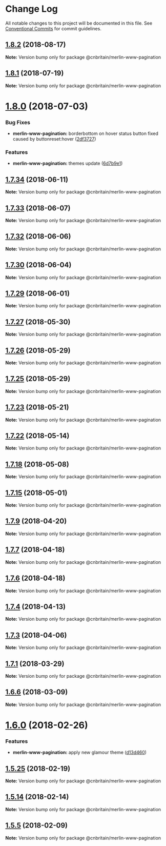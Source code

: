 # Change Log

All notable changes to this project will be documented in this file.
See [Conventional Commits](https://conventionalcommits.org) for commit guidelines.

<a name="1.8.2"></a>
## [1.8.2](https://github.com/cnduk/merlin-www-components/compare/@cnbritain/merlin-www-pagination@1.8.1...@cnbritain/merlin-www-pagination@1.8.2) (2018-08-17)




**Note:** Version bump only for package @cnbritain/merlin-www-pagination

<a name="1.8.1"></a>
## [1.8.1](https://github.com/cnduk/merlin-www-components/compare/@cnbritain/merlin-www-pagination@1.8.0...@cnbritain/merlin-www-pagination@1.8.1) (2018-07-19)




**Note:** Version bump only for package @cnbritain/merlin-www-pagination

<a name="1.8.0"></a>
# [1.8.0](https://github.com/cnduk/merlin-www-components/compare/@cnbritain/merlin-www-pagination@1.7.35...@cnbritain/merlin-www-pagination@1.8.0) (2018-07-03)


### Bug Fixes

* **merlin-www-pagination:** borderbottom on hover status button fixed caused by buttonreset:hover ([2df3727](https://github.com/cnduk/merlin-www-components/commit/2df3727))


### Features

* **merlin-www-pagination:** themes update ([6d7b9e1](https://github.com/cnduk/merlin-www-components/commit/6d7b9e1))




<a name="1.7.34"></a>
## [1.7.34](https://github.com/cnduk/merlin-www-components/compare/@cnbritain/merlin-www-pagination@1.7.33...@cnbritain/merlin-www-pagination@1.7.34) (2018-06-11)




**Note:** Version bump only for package @cnbritain/merlin-www-pagination

<a name="1.7.33"></a>
## [1.7.33](https://github.com/cnduk/merlin-www-components/compare/@cnbritain/merlin-www-pagination@1.7.32...@cnbritain/merlin-www-pagination@1.7.33) (2018-06-07)




**Note:** Version bump only for package @cnbritain/merlin-www-pagination

<a name="1.7.32"></a>
## [1.7.32](https://github.com/cnduk/merlin-www-components/compare/@cnbritain/merlin-www-pagination@1.7.31...@cnbritain/merlin-www-pagination@1.7.32) (2018-06-06)




**Note:** Version bump only for package @cnbritain/merlin-www-pagination

<a name="1.7.30"></a>
## [1.7.30](https://github.com/cnduk/merlin-www-components/compare/@cnbritain/merlin-www-pagination@1.7.29...@cnbritain/merlin-www-pagination@1.7.30) (2018-06-04)




**Note:** Version bump only for package @cnbritain/merlin-www-pagination

<a name="1.7.29"></a>
## [1.7.29](https://github.com/cnduk/merlin-www-components/compare/@cnbritain/merlin-www-pagination@1.7.28...@cnbritain/merlin-www-pagination@1.7.29) (2018-06-01)




**Note:** Version bump only for package @cnbritain/merlin-www-pagination

<a name="1.7.27"></a>
## [1.7.27](https://github.com/cnduk/merlin-www-components/compare/@cnbritain/merlin-www-pagination@1.7.26...@cnbritain/merlin-www-pagination@1.7.27) (2018-05-30)




**Note:** Version bump only for package @cnbritain/merlin-www-pagination

<a name="1.7.26"></a>
## [1.7.26](https://github.com/cnduk/merlin-www-components/compare/@cnbritain/merlin-www-pagination@1.7.25...@cnbritain/merlin-www-pagination@1.7.26) (2018-05-29)




**Note:** Version bump only for package @cnbritain/merlin-www-pagination

<a name="1.7.25"></a>
## [1.7.25](https://github.com/cnduk/merlin-www-components/compare/@cnbritain/merlin-www-pagination@1.7.24...@cnbritain/merlin-www-pagination@1.7.25) (2018-05-29)




**Note:** Version bump only for package @cnbritain/merlin-www-pagination

<a name="1.7.23"></a>
## [1.7.23](https://github.com/cnduk/merlin-www-components/compare/@cnbritain/merlin-www-pagination@1.7.22...@cnbritain/merlin-www-pagination@1.7.23) (2018-05-21)




**Note:** Version bump only for package @cnbritain/merlin-www-pagination

<a name="1.7.22"></a>
## [1.7.22](https://github.com/cnduk/merlin-www-components/compare/@cnbritain/merlin-www-pagination@1.7.21...@cnbritain/merlin-www-pagination@1.7.22) (2018-05-14)




**Note:** Version bump only for package @cnbritain/merlin-www-pagination

<a name="1.7.18"></a>
## [1.7.18](https://github.com/cnduk/merlin-www-components/compare/@cnbritain/merlin-www-pagination@1.7.17...@cnbritain/merlin-www-pagination@1.7.18) (2018-05-08)




**Note:** Version bump only for package @cnbritain/merlin-www-pagination

<a name="1.7.15"></a>
## [1.7.15](https://github.com/cnduk/merlin-www-components/compare/@cnbritain/merlin-www-pagination@1.7.14...@cnbritain/merlin-www-pagination@1.7.15) (2018-05-01)




**Note:** Version bump only for package @cnbritain/merlin-www-pagination

<a name="1.7.9"></a>
## [1.7.9](https://github.com/cnduk/merlin-www-components/compare/@cnbritain/merlin-www-pagination@1.7.8...@cnbritain/merlin-www-pagination@1.7.9) (2018-04-20)




**Note:** Version bump only for package @cnbritain/merlin-www-pagination

<a name="1.7.7"></a>
## [1.7.7](https://github.com/cnduk/merlin-www-components/compare/@cnbritain/merlin-www-pagination@1.7.6...@cnbritain/merlin-www-pagination@1.7.7) (2018-04-18)




**Note:** Version bump only for package @cnbritain/merlin-www-pagination

<a name="1.7.6"></a>
## [1.7.6](https://github.com/cnduk/merlin-www-components/compare/@cnbritain/merlin-www-pagination@1.7.5...@cnbritain/merlin-www-pagination@1.7.6) (2018-04-18)




**Note:** Version bump only for package @cnbritain/merlin-www-pagination

<a name="1.7.4"></a>
## [1.7.4](https://github.com/cnduk/merlin-www-components/compare/@cnbritain/merlin-www-pagination@1.7.3...@cnbritain/merlin-www-pagination@1.7.4) (2018-04-13)




**Note:** Version bump only for package @cnbritain/merlin-www-pagination

<a name="1.7.3"></a>
## [1.7.3](https://github.com/cnduk/merlin-www-components/compare/@cnbritain/merlin-www-pagination@1.7.2...@cnbritain/merlin-www-pagination@1.7.3) (2018-04-06)




**Note:** Version bump only for package @cnbritain/merlin-www-pagination

<a name="1.7.1"></a>
## [1.7.1](https://github.com/cnduk/merlin-www-components/compare/@cnbritain/merlin-www-pagination@1.7.0...@cnbritain/merlin-www-pagination@1.7.1) (2018-03-29)




**Note:** Version bump only for package @cnbritain/merlin-www-pagination

<a name="1.6.6"></a>
## [1.6.6](https://github.com/cnduk/merlin-www-components/compare/@cnbritain/merlin-www-pagination@1.6.5...@cnbritain/merlin-www-pagination@1.6.6) (2018-03-09)




**Note:** Version bump only for package @cnbritain/merlin-www-pagination

<a name="1.6.0"></a>
# [1.6.0](https://github.com/cnduk/merlin-www-components/compare/@cnbritain/merlin-www-pagination@1.5.31...@cnbritain/merlin-www-pagination@1.6.0) (2018-02-26)


### Features

* **merlin-www-pagination:** apply new glamour theme ([d13d460](https://github.com/cnduk/merlin-www-components/commit/d13d460))




<a name="1.5.25"></a>
## [1.5.25](https://github.com/cnduk/merlin-www-components/compare/@cnbritain/merlin-www-pagination@1.5.24...@cnbritain/merlin-www-pagination@1.5.25) (2018-02-19)




**Note:** Version bump only for package @cnbritain/merlin-www-pagination

<a name="1.5.14"></a>
## [1.5.14](https://github.com/cnduk/merlin-www-components/compare/@cnbritain/merlin-www-pagination@1.5.13...@cnbritain/merlin-www-pagination@1.5.14) (2018-02-14)




**Note:** Version bump only for package @cnbritain/merlin-www-pagination

<a name="1.5.5"></a>
## [1.5.5](https://github.com/cnduk/merlin-www-components/compare/@cnbritain/merlin-www-pagination@1.5.4...@cnbritain/merlin-www-pagination@1.5.5) (2018-02-09)




**Note:** Version bump only for package @cnbritain/merlin-www-pagination
